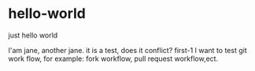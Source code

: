 # hello-world
just hello world

I'am jane, another jane. it is a test, does it conflict? first-1
I want to test git work flow, for example: fork workflow, pull request workflow,ect.

